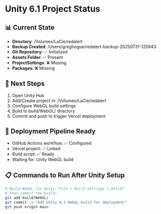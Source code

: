# Unity 6.1 Project Status

## 📊 Current State
- **Directory**: /Volumes/LaCie/redalert
- **Backup Created**: /Users/greghogue/redalert-backup-20250731-120943
- **Git Repository**: ✅ Initialized
- **Assets Folder**: ✅ Present 
- **ProjectSettings**: ❌ Missing
- **Packages**: ❌ Missing

## 🎯 Next Steps
1. Open Unity Hub
2. Add/Create project in: /Volumes/LaCie/redalert
3. Configure WebGL build settings
4. Build to build/WebGL/ directory
5. Commit and push to trigger Vercel deployment

## 🚀 Deployment Pipeline Ready
- GitHub Actions workflow: ✅ Configured
- Vercel project: ✅ Linked
- Build script: ✅ Ready
- Waiting for: Unity WebGL build

## 📋 Commands to Run After Unity Setup
```bash
# Build WebGL (in Unity: File > Build Settings > Build)
# Then commit the build:
git add build/WebGL/
git commit -m "Add Unity 6.1 WebGL build for deployment"
git push origin main
```
